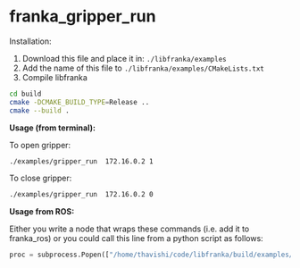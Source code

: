 # franka_gripper_run

Installation:

1. Download this file and place it in: ``./libfranka/examples``  
2. Add the name of this file to ``./libfranka/examples/CMakeLists.txt``
3. Compile libfranka 
```bash
cd build
cmake -DCMAKE_BUILD_TYPE=Release ..
cmake --build .
```

**Usage (from terminal):** 

To open gripper:

```bash
./examples/gripper_run  172.16.0.2 1
```

To close gripper:

```bash
./examples/gripper_run  172.16.0.2 0
```


**Usage from ROS:**

Either you write a node that wraps these commands (i.e. add it to franka_ros) or you could call this line from a python script as follows:

```python
proc = subprocess.Popen(["/home/thavishi/code/libfranka/build/examples/gripper_run", "172.16.0.2", "1"])
```
